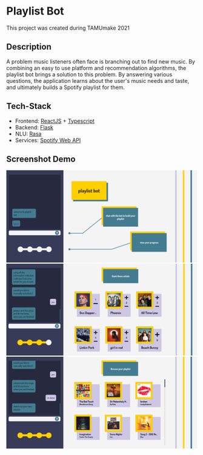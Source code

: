 # Playlist Bot

This project was created during TAMUmake 2021

## Description

A problem music listeners often face is branching out to find new music. By combining an easy to use platform and recommendation algorithms, the playlist bot brings a solution to this problem. By answering various questions, the application learns about the user's music needs and taste, and ultimately builds a Spotify playlist for them.

## Tech-Stack

- Frontend: <a href="https://reactjs.org/">ReactJS</a> + <a href="https://www.typescriptlang.org/">Typescript</a>
- Backend: <a href="https://flask.palletsprojects.com/en/1.1.x/">Flask</a>
- NLU: <a href="https://rasa.com/">Rasa</a>
- Services: <a href="https://developer.spotify.com/documentation/web-api/">Spotify Web API</a>

## Screenshot Demo

<img src='./readmeImg.png'/>
<img src='./readmeImg3.png'/>
<img src='./readmeImg2.png'/>

